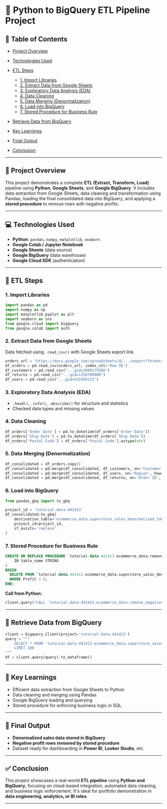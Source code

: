 # 🐍 Python to BigQuery ETL Pipeline Project

## 📑 Table of Contents

* [Project Overview](#-project-overview)
* [Technologies Used](#-technologies-used)
* [ETL Steps](#-etl-steps)

  * [1. Import Libraries](#-1-import-libraries)
  * [2. Extract Data from Google Sheets](#-2-extract-data-from-google-sheets)
  * [3. Exploratory Data Analysis (EDA)](#-3-exploratory-data-analysis-eda)
  * [4. Data Cleaning](#4-data-cleaning)
  * [5. Data Merging (Denormalization)](#-5-data-merging-denormalization)
  * [6. Load into BigQuery](#-6-load-into-bigquery)
  * [7. Stored Procedure for Business Rule](#-7-stored-procedure-for-business-rule)
* [Retrieve Data from BigQuery](#-retrieve-data-from-bigquery)
* [Key Learnings](#-key-learnings)
* [Final Output](#-final-output)
* [Conclusion](#-conclusion)

---

## 📅 Project Overview

This project demonstrates a complete **ETL (Extract, Transform, Load)** pipeline using **Python**, **Google Sheets**, and **Google BigQuery**. It includes data extraction from Google Sheets, data cleaning and transformation using Pandas, loading the final consolidated data into BigQuery, and applying a **stored procedure** to remove rows with negative profits.

---

## 💻 Technologies Used

* **Python**: `pandas`, `numpy`, `matplotlib`, `seaborn`
* **Google Colab / Jupyter Notebook**
* **Google Sheets** (data source)
* **Google BigQuery** (data warehouse)
* **Google Cloud SDK** (authentication)

---

## 🔁 ETL Steps

### 1. Import Libraries

```python
import pandas as pd
import numpy as np
import matplotlib.pyplot as plt
import seaborn as sns
from google.cloud import bigquery
from google.colab import auth
```

### 2. Extract Data from Google Sheets

Data fetched using `.read_csv()` with Google Sheets export link.

```python
orders_url = "https://docs.google.com/spreadsheets/d/.../export?format=csv&gid=1531479241"
df_orders = pd.read_csv(orders_url, index_col='Row ID')
df_customers = pd.read_csv("...gid=2099175586")
df_returns = pd.read_csv("...gid=1158708900")
df_users = pd.read_csv("...gid=531959115")
```

### 3. Exploratory Data Analysis (EDA)

* `.head()`, `.info()`, `.describe()` for structure and statistics
* Checked data types and missing values

### 4. Data Cleaning

```python
df_orders['Order Date'] = pd.to_datetime(df_orders['Order Date'])
df_orders['Ship Date'] = pd.to_datetime(df_orders['Ship Date'])
df_orders['Postal Code'] = df_orders['Postal Code'].astype(str)
```

### 5. Data Merging (Denormalization)

```python
df_consolidated = df_orders.copy()
df_consolidated = pd.merge(df_consolidated, df_customers, on='Customer ID', how='left')
df_consolidated = pd.merge(df_consolidated, df_users, on='Region', how='left')
df_consolidated = pd.merge(df_consolidated, df_returns, on='Order ID', how='left')
```

### 6. Load into BigQuery

```python
from pandas_gbq import to_gbq

project_id = 'tutorial-data-441413'
df_consolidated.to_gbq(
    destination_table='ecommerce_data.superstore_sales_denormalized_table',
    project_id=project_id,
    if_exists='replace'
)
```

### 7. Stored Procedure for Business Rule

```sql
CREATE OR REPLACE PROCEDURE `tutorial-data-441413.ecommerce_data.remove_negative_profits`(
    IN table_name STRING
)
BEGIN
  DELETE FROM `tutorial-data-441413.ecommerce_data.superstore_sales_denormalized_table`
  WHERE Profit < 0;
END;
```

**Call from Python:**

```python
client.query("CALL `tutorial-data-441413.ecommerce_data.remove_negative_profits`('superstore_sales_denormalized_table')")
```

---

## 🔄 Retrieve Data from BigQuery

```python
client = bigquery.Client(project='tutorial-data-441413')
query = """
    SELECT * FROM `tutorial-data-441413.ecommerce_data.superstore_sales_denormalized_table`
    LIMIT 100
"""
df = client.query(query).to_dataframe()
```

---

## 📌 Key Learnings

* Efficient data extraction from Google Sheets to Python
* Data cleaning and merging using Pandas
* Google BigQuery loading and querying
* Stored procedure for enforcing business logic in SQL

---

## 🏁 Final Output

* **Denormalized sales data stored in BigQuery**
* **Negative profit rows removed by stored procedure**
* Dataset ready for dashboarding in **Power BI**, **Looker Studio**, etc.

---

## ✅ Conclusion

This project showcases a real-world **ETL pipeline** using **Python and BigQuery**, focusing on cloud-based integration, automated data cleaning, and business logic enforcement. It's ideal for portfolio demonstration in **data engineering, analytics, or BI roles**.

---
